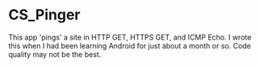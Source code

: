# CS_Pinger
This app 'pings' a site in HTTP GET, HTTPS GET, and ICMP Echo.
I wrote this when I had been learning Android for just about a month or so. Code quality may not be the best.
